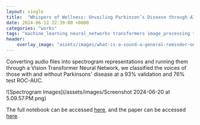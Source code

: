```yaml
---
layout: single
title:  "Whispers of Wellness: Unveiling Parkinson’s Disease through AI-Powered Voice Analysis"
date: 2024-06-12 22:39:00 +0800
categories: "works"
tags: "machine_learning neural_networks transformers image_processing transformers audio"
header:
    overlay_image: "assets/images/what-is-a-sound-a-general-reminder-on-sound-waves-919226.webp"
---
```


Converting audio files into spectrogram representations and running them through a Vision Transformer Neural Network, we classified the voices of those with and without Parkinsons' disease at a 93% validation and 76% test ROC-AUC.

![Spectrogram Images](/assets/images/Screenshot 2024-06-20 at 5.09.57 PM.png)

The full notebook can be accessed [here](https://github.com/MiguelSingian/school-projects/blob/main/parkinsons.ipynb), and the paper can be accessed [here](https://github.com/MiguelSingian/school-projects/blob/main/parkinsons_paper.pdf).